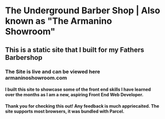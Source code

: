 # The Underground Barber Shop | Also known as "The Armanino Showroom"

## This is a static site that I built for my Fathers Barbershop

### The Site is live and can be viewed here armaninoshowroom.com

#### I built this site to showcase some of the front end skills I have learned over the months as I am a new, aspiring Front End Web Developer.

#### Thank you for checking this out! Any feedback is much appriecaited. The site supports most browsers, it was bundled with Parcel.
